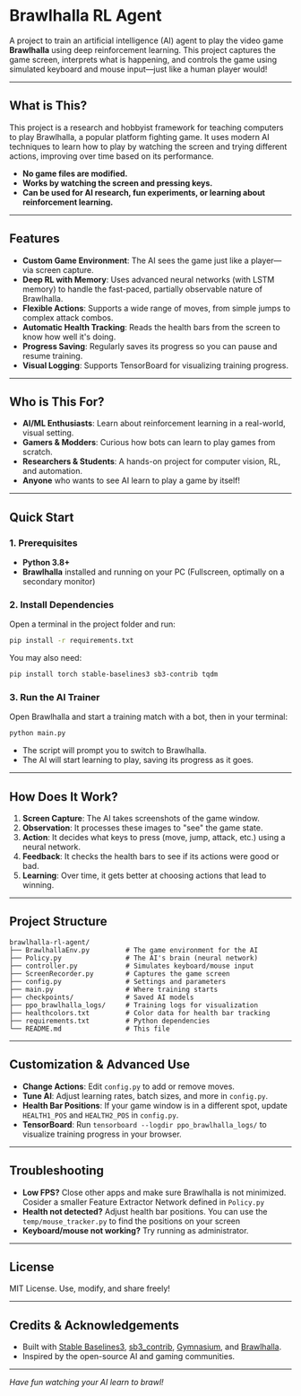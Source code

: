 # Brawlhalla RL Agent

A project to train an artificial intelligence (AI) agent to play the video game **Brawlhalla** using deep reinforcement learning. This project captures the game screen, interprets what is happening, and controls the game using simulated keyboard and mouse input—just like a human player would!

---

## What is This?

This project is a research and hobbyist framework for teaching computers to play Brawlhalla, a popular platform fighting game. It uses modern AI techniques to learn how to play by watching the screen and trying different actions, improving over time based on its performance.

- **No game files are modified.**
- **Works by watching the screen and pressing keys.**
- **Can be used for AI research, fun experiments, or learning about reinforcement learning.**

---

## Features

- **Custom Game Environment**: The AI sees the game just like a player—via screen capture.
- **Deep RL with Memory**: Uses advanced neural networks (with LSTM memory) to handle the fast-paced, partially observable nature of Brawlhalla.
- **Flexible Actions**: Supports a wide range of moves, from simple jumps to complex attack combos.
- **Automatic Health Tracking**: Reads the health bars from the screen to know how well it's doing.
- **Progress Saving**: Regularly saves its progress so you can pause and resume training.
- **Visual Logging**: Supports TensorBoard for visualizing training progress.

---

## Who is This For?

- **AI/ML Enthusiasts**: Learn about reinforcement learning in a real-world, visual setting.
- **Gamers & Modders**: Curious how bots can learn to play games from scratch.
- **Researchers & Students**: A hands-on project for computer vision, RL, and automation.
- **Anyone** who wants to see AI learn to play a game by itself!

---

## Quick Start

### 1. Prerequisites
- **Python 3.8+**
- **Brawlhalla** installed and running on your PC (Fullscreen, optimally on a secondary monitor)

### 2. Install Dependencies

Open a terminal in the project folder and run:
```bash
pip install -r requirements.txt
```
You may also need:
```bash
pip install torch stable-baselines3 sb3-contrib tqdm
```

### 3. Run the AI Trainer

Open Brawlhalla and start a training match with a bot, then in your terminal:
```bash
python main.py
```
- The script will prompt you to switch to Brawlhalla.
- The AI will start learning to play, saving its progress as it goes.

---

## How Does It Work?

1. **Screen Capture**: The AI takes screenshots of the game window.
2. **Observation**: It processes these images to "see" the game state.
3. **Action**: It decides what keys to press (move, jump, attack, etc.) using a neural network.
4. **Feedback**: It checks the health bars to see if its actions were good or bad.
5. **Learning**: Over time, it gets better at choosing actions that lead to winning.

---

## Project Structure

```
brawlhalla-rl-agent/
├── BrawlhallaEnv.py         # The game environment for the AI
├── Policy.py                # The AI's brain (neural network)
├── controller.py            # Simulates keyboard/mouse input
├── ScreenRecorder.py        # Captures the game screen
├── config.py                # Settings and parameters
├── main.py                  # Where training starts
├── checkpoints/             # Saved AI models
├── ppo_brawlhalla_logs/     # Training logs for visualization
├── healthcolors.txt         # Color data for health bar tracking
├── requirements.txt         # Python dependencies
└── README.md                # This file
```

---

## Customization & Advanced Use

- **Change Actions**: Edit `config.py` to add or remove moves.
- **Tune AI**: Adjust learning rates, batch sizes, and more in `config.py`.
- **Health Bar Positions**: If your game window is in a different spot, update `HEALTH1_POS` and `HEALTH2_POS` in `config.py`.
- **TensorBoard**: Run `tensorboard --logdir ppo_brawlhalla_logs/` to visualize training progress in your browser.

---

## Troubleshooting

- **Low FPS?** Close other apps and make sure Brawlhalla is not minimized. Cosider a smaller Feature Extractor Network defined in `Policy.py`
- **Health not detected?** Adjust health bar positions. You can use the `temp/mouse_tracker.py` to find the positions on your screen
- **Keyboard/mouse not working?** Try running as administrator.

---

## License

MIT License. Use, modify, and share freely!

---

## Credits & Acknowledgements

- Built with [Stable Baselines3](https://github.com/DLR-RM/stable-baselines3), [sb3_contrib](https://github.com/Stable-Baselines-Team/sb3_contrib), [Gymnasium](https://github.com/Farama-Foundation/Gymnasium), and [Brawlhalla](https://www.brawlhalla.com/).
- Inspired by the open-source AI and gaming communities.

---

*Have fun watching your AI learn to brawl!*